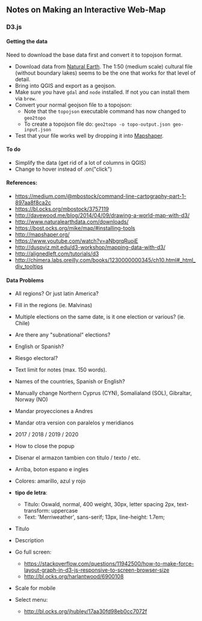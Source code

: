 ## Notes on Making an Interactive Web-Map

### D3.js
#### Getting the data
Need to download the base data first and convert it to topojson format.
* Download data from [Natural Earth](http://www.naturalearthdata.com/downloads/). The 1:50 (medium scale) cultural file (without boundary lakes) seems to be the one that works for that level of detail.
* Bring into QGIS and export as a geojson.
* Make sure you have `gdal` and `node` installed. If not you can install them via `brew`.
* Convert your normal geojson file to a topojson:
  * Note that the `topojson` executable command has now changed to `geo2topo`
  * To create a topojson file do: `geo2topo -o topo-output.json geo-input.json`
* Test that your file works well by dropping it into [Mapshaper](http://mapshaper.org/).

#### To do
* Simplify the data (get rid of a lot of columns in QGIS)
* Change to hover instead of .on("click")

#### References:
* https://medium.com/@mbostock/command-line-cartography-part-1-897aa8f8ca2c
* https://bl.ocks.org/mbostock/3757119
* http://davewood.me/blog/2014/04/09/drawing-a-world-map-with-d3/
* http://www.naturalearthdata.com/downloads/
* https://bost.ocks.org/mike/map/#installing-tools
* http://mapshaper.org/
* https://www.youtube.com/watch?v=aNbgrqRuoiE
* http://duspviz.mit.edu/d3-workshop/mapping-data-with-d3/
* http://alignedleft.com/tutorials/d3
* http://chimera.labs.oreilly.com/books/1230000000345/ch10.html#_html_div_tooltips

#### Data Problems
* All regions? Or just latin America?
* Fill in the regions (ie. Malvinas)
* Multiple elections on the same date, is it one election or various? (ie. Chile)
* Are there any "subnational" elections?
* English or Spanish?
* Riesgo electoral?
* Text limit for notes (max. 150 words).
* Names of the countries, Spanish or English?
* Manually change Northern Cyprus (CYN), Somalialand (SOL), Gibraltar, Norway (NO)

* Mandar proyecciones a Andres
* Mandar otra version con paralelos y meridianos
* 2017 / 2018 / 2019 / 2020
* How to close the popup
* Disenar el armazon tambien con titulo / texto / etc.
* Arriba, boton espano e ingles
* Colores: amarillo, azul y rojo
* **tipo de letra**:
  * Titulo: Oswald, normal, 400 weight, 30px, letter spacing 2px, text-transform: uppercase
  * Text: 'Merriweather', sans-serif; 13px, line-height: 1.7em;
* Titulo
* Description
* Go full screen:
  * https://stackoverflow.com/questions/11942500/how-to-make-force-layout-graph-in-d3-js-responsive-to-screen-browser-size
  * http://bl.ocks.org/harlantwood/6900108
* Scale for mobile
* Select menu:
  * http://bl.ocks.org/jhubley/17aa30fd98eb0cc7072f
